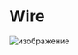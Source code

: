 # Wire
![изображение](https://user-images.githubusercontent.com/68651897/219471179-75048567-7302-470d-b92b-4980fecc3865.png)
